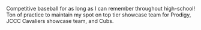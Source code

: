 Competitive baseball for as long as I can remember throughout high-school! Ton of practice to maintain my spot on top tier showcase team for
Prodigy, JCCC Cavaliers showcase team, and Cubs. 
